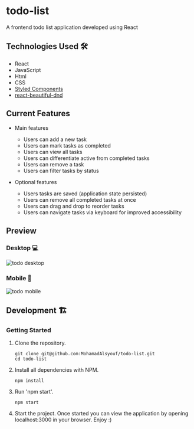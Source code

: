 # todo-list
A frontend todo list application developed using React

## Technologies Used 🛠️

- React
- JavaScript
- Html
- CSS
- [Styled Components](https://styled-components.com/)
- [react-beautiful-dnd](https://github.com/atlassian/react-beautiful-dnd#readme)

## Current Features
- Main features
  - Users can add a new task
  - Users can mark tasks as completed
  - Users can view all tasks 
  - Users can differentiate active from completed tasks
  - Users can remove a task
  - Users can filter tasks by status
    
- Optional features
  - Users tasks are saved (application state persisted)
  - Users can remove all completed tasks at once
  - Users can drag and drop to reorder tasks
  - Users can navigate tasks via keyboard for improved accessibility

## Preview
### Desktop 💻
![todo desktop](https://user-images.githubusercontent.com/93749120/184857396-e679751a-a2ef-4c7b-a36c-fdce5cd0a235.gif)

### Mobile 📱
![todo mobile](https://user-images.githubusercontent.com/93749120/184857510-8bd99569-7cf8-44c0-b7ad-a9d75f304d67.gif)

## Development :building_construction:

### Getting Started

1. Clone the repository.

    ```shell
    git clone git@github.com:MohamadAlsyouf/todo-list.git
    cd todo-list
    ```

1. Install all dependencies with NPM.

    ```shell
    npm install
    ```
    
1. Run 'npm start'.

    ```shell
    npm start
    ```
    
1. Start the project. Once started you can view the application by opening localhost:3000 in your browser. Enjoy :)
